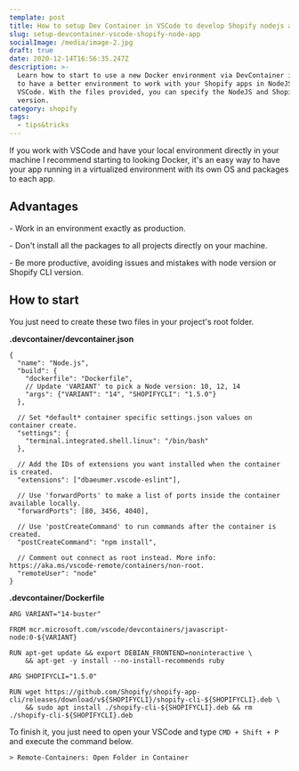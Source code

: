```yaml
---
template: post
title: How to setup Dev Container in VSCode to develop Shopify nodejs apps
slug: setup-devcontainer-vscode-shopify-node-app
socialImage: /media/image-2.jpg
draft: true
date: 2020-12-14T16:56:35.247Z
description: >-
  Learn how to start to use a new Docker environment via DevContainer in order
  to have a better environment to work with your Shopify apps in NodeJS using
  VSCode. With the files provided, you can specify the NodeJS and Shopify CLI
  version.
category: shopify
tags:
  - tips&tricks
---
```

If you work with VSCode and have your local environment directly in your machine I recommend starting to looking Docker, it's an easy way to have your app running in a virtualized environment with its own OS and packages to each app.

## Advantages

\- Work in an environment exactly as production.

\- Don't install all the packages to all projects directly on your machine.

\- Be more productive, avoiding issues and mistakes with node version or Shopify CLI version.


## How to start

You just need to create these two files in your project's root folder.

**.devcontainer/devcontainer.json**

```
{
  "name": "Node.js",
  "build": {
    "dockerfile": "Dockerfile",
    // Update 'VARIANT' to pick a Node version: 10, 12, 14
    "args": {"VARIANT": "14", "SHOPIFYCLI": "1.5.0"}
  },

  // Set *default* container specific settings.json values on container create.
  "settings": {
    "terminal.integrated.shell.linux": "/bin/bash"
  },

  // Add the IDs of extensions you want installed when the container is created.
  "extensions": ["dbaeumer.vscode-eslint"],

  // Use 'forwardPorts' to make a list of ports inside the container available locally.
  "forwardPorts": [80, 3456, 4040],

  // Use 'postCreateCommand' to run commands after the container is created.
  "postCreateCommand": "npm install",

  // Comment out connect as root instead. More info: https://aka.ms/vscode-remote/containers/non-root.
  "remoteUser": "node"
}
```

**.devcontainer/Dockerfile**

```
ARG VARIANT="14-buster"

FROM mcr.microsoft.com/vscode/devcontainers/javascript-node:0-${VARIANT}

RUN apt-get update && export DEBIAN_FRONTEND=noninteractive \
    && apt-get -y install --no-install-recommends ruby

ARG SHOPIFYCLI="1.5.0"

RUN wget https://github.com/Shopify/shopify-app-cli/releases/download/v${SHOPIFYCLI}/shopify-cli-${SHOPIFYCLI}.deb \
    && sudo apt install ./shopify-cli-${SHOPIFYCLI}.deb && rm ./shopify-cli-${SHOPIFYCLI}.deb
```

To finish it, you just need to open your VSCode and type `CMD + Shift + P` and execute the command below.

    > Remote-Containers: Open Folder in Container
